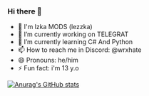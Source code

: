 ### Hi there 👋

- 💊 I'm lzka MODS (lezzka)
- 🔭 I’m currently working on TELEGRAT
- 🌱 I’m currently learning C# And Python
- 📫 How to reach me in Discord: @wrxhate
- 😄 Pronouns: he/him
- ⚡ Fun fact: i'm 13 y.o

[![Anurag's GitHub stats](https://github-readme-stats.vercel.app/api?username=lzkamods&show_icons=true&theme=dark)](https://github.com/anuraghazra/github-readme-stats)
